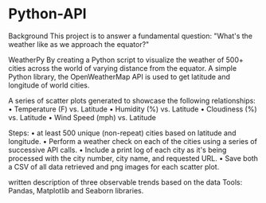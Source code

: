 # Python-API

Background
This project is to answer a fundamental question: "What's the weather like as we approach the equator?" 

WeatherPy
By creating a Python script to visualize the weather of 500+ cities across the world of varying distance from the equator. A simple Python library, the OpenWeatherMap API is used to get latitude and longitude of world cities.

A series of scatter plots generated to showcase the following relationships:
•	Temperature (F) vs. Latitude
•	Humidity (%) vs. Latitude
•	Cloudiness (%) vs. Latitude
•	Wind Speed (mph) vs. Latitude

Steps:
•	at least 500 unique (non-repeat) cities based on latitude and longitude.
•	Perform a weather check on each of the cities using a series of successive API calls.
•	Include a print log of each city as it's being processed with the city number, city name, and requested URL.
•	Save both a CSV of all data retrieved and png images for each scatter plot.

written description of three observable trends based on the data
Tools:  Pandas, Matplotlib and Seaborn libraries.


